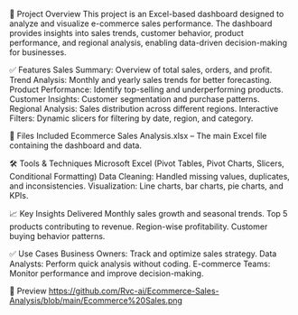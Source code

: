 📌 Project Overview
This project is an Excel-based dashboard designed to analyze and visualize e-commerce sales performance. 
The dashboard provides insights into sales trends, customer behavior, product performance, and regional analysis, enabling data-driven decision-making for businesses.

✅ Features
Sales Summary: Overview of total sales, orders, and profit.
Trend Analysis: Monthly and yearly sales trends for better forecasting.
Product Performance: Identify top-selling and underperforming products.
Customer Insights: Customer segmentation and purchase patterns.
Regional Analysis: Sales distribution across different regions.
Interactive Filters: Dynamic slicers for filtering by date, region, and category.

📂 Files Included
Ecommerce Sales Analysis.xlsx – The main Excel file containing the dashboard and data.

🛠 Tools & Techniques
Microsoft Excel (Pivot Tables, Pivot Charts, Slicers, Conditional Formatting)
Data Cleaning: Handled missing values, duplicates, and inconsistencies.
Visualization: Line charts, bar charts, pie charts, and KPIs.

📈 Key Insights Delivered
Monthly sales growth and seasonal trends.
Top 5 products contributing to revenue.
Region-wise profitability.
Customer buying behavior patterns.

✅ Use Cases
Business Owners: Track and optimize sales strategy.
Data Analysts: Perform quick analysis without coding.
E-commerce Teams: Monitor performance and improve decision-making.

📸 Preview
https://github.com/Rvc-ai/Ecommerce-Sales-Analysis/blob/main/Ecommerce%20Sales.png
